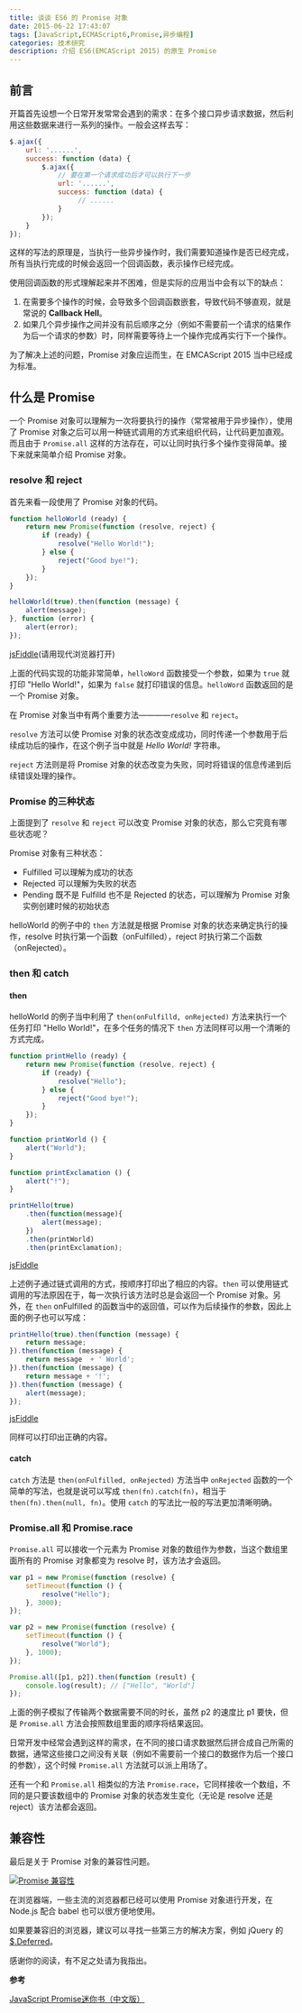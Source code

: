 ```yaml
---
title: 谈谈 ES6 的 Promise 对象
date: 2015-06-22 17:43:07
tags: [JavaScript,ECMAScript6,Promise,异步编程]
categories: 技术研究
description: 介绍 ES6(EMCAScript 2015) 的原生 Promise
---
```


## 前言

开篇首先设想一个日常开发常常会遇到的需求：在多个接口异步请求数据，然后利用这些数据来进行一系列的操作。一般会这样去写：

```javascript
$.ajax({
    url: '......',
    success: function (data) {
        $.ajax({
            // 要在第一个请求成功后才可以执行下一步
            url: '......',
            success: function (data) {
                 // ......
            }
        });
    }
});
```

这样的写法的原理是，当执行一些异步操作时，我们需要知道操作是否已经完成，所有当执行完成的时候会返回一个回调函数，表示操作已经完成。

使用回调函数的形式理解起来并不困难，但是实际的应用当中会有以下的缺点：

1. 在需要多个操作的时候，会导致多个回调函数嵌套，导致代码不够直观，就是常说的 **Callback Hell**。
2. 如果几个异步操作之间并没有前后顺序之分（例如不需要前一个请求的结果作为后一个请求的参数）时，同样需要等待上一个操作完成再实行下一个操作。

为了解决上述的问题，Promise 对象应运而生，在 EMCAScript 2015 当中已经成为标准。

## 什么是 Promise

一个 Promise 对象可以理解为一次将要执行的操作（常常被用于异步操作），使用了 Promise 对象之后可以用一种链式调用的方式来组织代码，让代码更加直观。而且由于 `Promise.all` 这样的方法存在，可以让同时执行多个操作变得简单。接下来就来简单介绍 Promise 对象。

### resolve 和 reject

首先来看一段使用了 Promise 对象的代码。

```javascript
function helloWorld (ready) {
    return new Promise(function (resolve, reject) {
        if (ready) {
            resolve("Hello World!");
        } else {
            reject("Good bye!");
        }
    });
}

helloWorld(true).then(function (message) {
    alert(message);
}, function (error) {
    alert(error);
});
```

[jsFiddle](http://jsfiddle.net/acwong/rpswm61r/)(请用现代浏览器打开)

上面的代码实现的功能非常简单，`helloWord` 函数接受一个参数，如果为 `true` 就打印 "Hello World!"，如果为 `false` 就打印错误的信息。`helloWord` 函数返回的是一个 Promise 对象。

在 Promise 对象当中有两个重要方法————`resolve` 和 `reject`。

`resolve` 方法可以使 Promise 对象的状态改变成成功，同时传递一个参数用于后续成功后的操作，在这个例子当中就是 *Hello World!* 字符串。

`reject` 方法则是将 Promise 对象的状态改变为失败，同时将错误的信息传递到后续错误处理的操作。

### Promise 的三种状态

上面提到了 `resolve` 和 `reject` 可以改变 Promise 对象的状态，那么它究竟有哪些状态呢？

Promise 对象有三种状态：

- Fulfilled 可以理解为成功的状态
- Rejected 可以理解为失败的状态
- Pending 既不是 Fulfilld 也不是 Rejected 的状态，可以理解为 Promise 对象实例创建时候的初始状态

helloWorld 的例子中的 `then` 方法就是根据 Promise 对象的状态来确定执行的操作，resolve 时执行第一个函数（onFulfilled），reject 时执行第二个函数（onRejected）。

### then 和 catch

#### then

helloWorld 的例子当中利用了 `then(onFulfilld, onRejected)` 方法来执行一个任务打印 "Hello World!"，在多个任务的情况下 `then` 方法同样可以用一个清晰的方式完成。

```javascript
function printHello (ready) {
    return new Promise(function (resolve, reject) {
        if (ready) {
            resolve("Hello");
        } else {
            reject("Good bye!");
        }
    });
}

function printWorld () {
    alert("World");
}

function printExclamation () {
    alert("!");
}

printHello(true)
    .then(function(message){
        alert(message);
    })
    .then(printWorld)
    .then(printExclamation);
```

[jsFiddle](http://jsfiddle.net/acwong/rpswm61r/1/)

上述例子通过链式调用的方式，按顺序打印出了相应的内容。`then` 可以使用链式调用的写法原因在于，每一次执行该方法时总是会返回一个 Promise 对象。另外，在 `then` onFulfilled 的函数当中的返回值，可以作为后续操作的参数，因此上面的例子也可以写成：

```javascript
printHello(true).then(function (message) {
    return message;
}).then(function (message) {
    return message  + ' World';
}).then(function (message) {
    return message + '!';
}).then(function (message) {
    alert(message);
});
```

[jsFiddle](http://jsfiddle.net/acwong/rpswm61r/2/)

同样可以打印出正确的内容。

#### catch

`catch` 方法是 `then(onFulfilled, onRejected)` 方法当中 `onRejected` 函数的一个简单的写法，也就是说可以写成 `then(fn).catch(fn)`，相当于 `then(fn).then(null, fn)`。使用 `catch` 的写法比一般的写法更加清晰明确。

### Promise.all 和 Promise.race

`Promise.all` 可以接收一个元素为 Promise 对象的数组作为参数，当这个数组里面所有的 Promise 对象都变为 resolve 时，该方法才会返回。

```javascript
var p1 = new Promise(function (resolve) {
    setTimeout(function () {
        resolve("Hello");
    }, 3000);
});

var p2 = new Promise(function (resolve) {
    setTimeout(function () {
        resolve("World");
    }, 1000);
});

Promise.all([p1, p2]).then(function (result) {
    console.log(result); // ["Hello", "World"]
});
```

上面的例子模拟了传输两个数据需要不同的时长，虽然 p2 的速度比 p1 要快，但是 `Promise.all` 方法会按照数组里面的顺序将结果返回。

日常开发中经常会遇到这样的需求，在不同的接口请求数据然后拼合成自己所需的数据，通常这些接口之间没有关联（例如不需要前一个接口的数据作为后一个接口的参数），这个时候 `Promise.all` 方法就可以派上用场了。

还有一个和 `Promise.all` 相类似的方法 `Promise.race`，它同样接收一个数组，不同的是只要该数组中的 Promise 对象的状态发生变化（无论是 resolve 还是 reject）该方法都会返回。

## 兼容性

最后是关于 Promise 对象的兼容性问题。

[![Promise 兼容性](http://7q5etm.com1.z0.glb.clouddn.com/2015-06_promise-can-i-use.PNG)](http://7q5etm.com1.z0.glb.clouddn.com/2015-06_promise-can-i-use.PNG)

在浏览器端，一些主流的浏览器都已经可以使用 Promise 对象进行开发，在 Node.js 配合 babel 也可以很方便地使用。

如果要兼容旧的浏览器，建议可以寻找一些第三方的解决方案，例如 jQuery 的 [$.Deferred](http://api.jquery.com/category/deferred-object/)。

感谢你的阅读，有不足之处请为我指出。

**参考**

[JavaScript Promise迷你书（中文版）](http://liubin.github.io/promises-book/)
